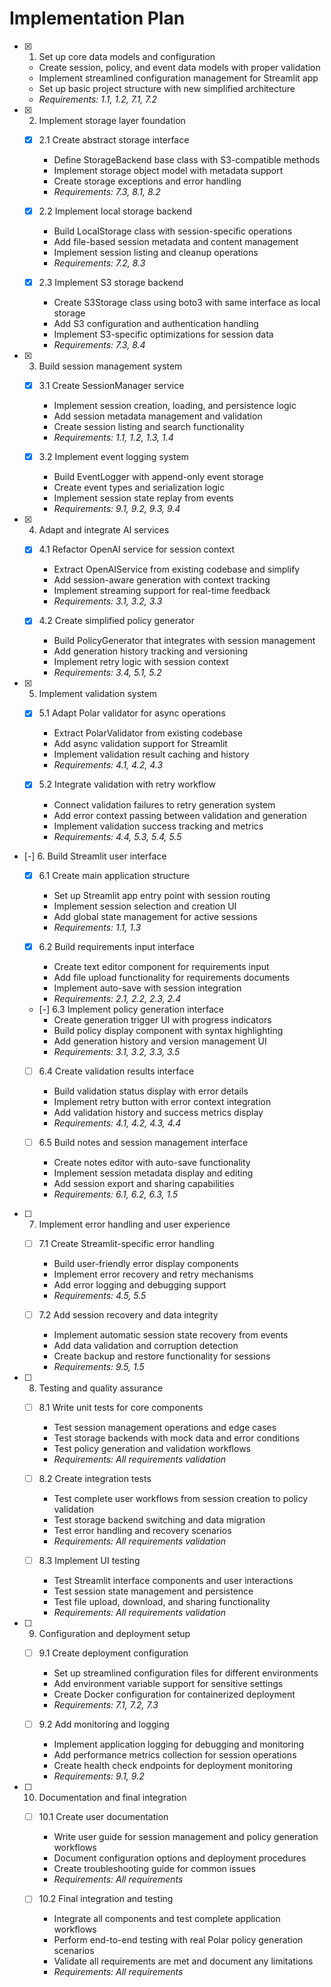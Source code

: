 # Implementation Plan

- [x] 1. Set up core data models and configuration
  - Create session, policy, and event data models with proper validation
  - Implement streamlined configuration management for Streamlit app
  - Set up basic project structure with new simplified architecture
  - _Requirements: 1.1, 1.2, 7.1, 7.2_

- [x] 2. Implement storage layer foundation
  - [x] 2.1 Create abstract storage interface
    - Define StorageBackend base class with S3-compatible methods
    - Implement storage object model with metadata support
    - Create storage exceptions and error handling
    - _Requirements: 7.3, 8.1, 8.2_

  - [x] 2.2 Implement local storage backend
    - Build LocalStorage class with session-specific operations
    - Add file-based session metadata and content management
    - Implement session listing and cleanup operations
    - _Requirements: 7.2, 8.3_

  - [x] 2.3 Implement S3 storage backend
    - Create S3Storage class using boto3 with same interface as local storage
    - Add S3 configuration and authentication handling
    - Implement S3-specific optimizations for session data
    - _Requirements: 7.3, 8.4_

- [x] 3. Build session management system
  - [x] 3.1 Create SessionManager service
    - Implement session creation, loading, and persistence logic
    - Add session metadata management and validation
    - Create session listing and search functionality
    - _Requirements: 1.1, 1.2, 1.3, 1.4_

  - [x] 3.2 Implement event logging system
    - Build EventLogger with append-only event storage
    - Create event types and serialization logic
    - Implement session state replay from events
    - _Requirements: 9.1, 9.2, 9.3, 9.4_

- [x] 4. Adapt and integrate AI services
  - [x] 4.1 Refactor OpenAI service for session context
    - Extract OpenAIService from existing codebase and simplify
    - Add session-aware generation with context tracking
    - Implement streaming support for real-time feedback
    - _Requirements: 3.1, 3.2, 3.3_

  - [x] 4.2 Create simplified policy generator
    - Build PolicyGenerator that integrates with session management
    - Add generation history tracking and versioning
    - Implement retry logic with session context
    - _Requirements: 3.4, 5.1, 5.2_

- [x] 5. Implement validation system
  - [x] 5.1 Adapt Polar validator for async operations
    - Extract PolarValidator from existing codebase
    - Add async validation support for Streamlit
    - Implement validation result caching and history
    - _Requirements: 4.1, 4.2, 4.3_

  - [x] 5.2 Integrate validation with retry workflow
    - Connect validation failures to retry generation system
    - Add error context passing between validation and generation
    - Implement validation success tracking and metrics
    - _Requirements: 4.4, 5.3, 5.4, 5.5_

- [-] 6. Build Streamlit user interface
  - [x] 6.1 Create main application structure
    - Set up Streamlit app entry point with session routing
    - Implement session selection and creation UI
    - Add global state management for active sessions
    - _Requirements: 1.1, 1.3_

  - [x] 6.2 Build requirements input interface
    - Create text editor component for requirements input
    - Add file upload functionality for requirements documents
    - Implement auto-save with session integration
    - _Requirements: 2.1, 2.2, 2.3, 2.4_

  - [-] 6.3 Implement policy generation interface
    - Create generation trigger UI with progress indicators
    - Build policy display component with syntax highlighting
    - Add generation history and version management UI
    - _Requirements: 3.1, 3.2, 3.3, 3.5_

  - [ ] 6.4 Create validation results interface
    - Build validation status display with error details
    - Implement retry button with error context integration
    - Add validation history and success metrics display
    - _Requirements: 4.1, 4.2, 4.3, 4.4_

  - [ ] 6.5 Build notes and session management interface
    - Create notes editor with auto-save functionality
    - Implement session metadata display and editing
    - Add session export and sharing capabilities
    - _Requirements: 6.1, 6.2, 6.3, 1.5_

- [ ] 7. Implement error handling and user experience
  - [ ] 7.1 Create Streamlit-specific error handling
    - Build user-friendly error display components
    - Implement error recovery and retry mechanisms
    - Add error logging and debugging support
    - _Requirements: 4.5, 5.5_

  - [ ] 7.2 Add session recovery and data integrity
    - Implement automatic session state recovery from events
    - Add data validation and corruption detection
    - Create backup and restore functionality for sessions
    - _Requirements: 9.5, 1.5_

- [ ] 8. Testing and quality assurance
  - [ ] 8.1 Write unit tests for core components
    - Test session management operations and edge cases
    - Test storage backends with mock data and error conditions
    - Test policy generation and validation workflows
    - _Requirements: All requirements validation_

  - [ ] 8.2 Create integration tests
    - Test complete user workflows from session creation to policy validation
    - Test storage backend switching and data migration
    - Test error handling and recovery scenarios
    - _Requirements: All requirements validation_

  - [ ] 8.3 Implement UI testing
    - Test Streamlit interface components and user interactions
    - Test session state management and persistence
    - Test file upload, download, and sharing functionality
    - _Requirements: All requirements validation_

- [ ] 9. Configuration and deployment setup
  - [ ] 9.1 Create deployment configuration
    - Set up streamlined configuration files for different environments
    - Add environment variable support for sensitive settings
    - Create Docker configuration for containerized deployment
    - _Requirements: 7.1, 7.2, 7.3_

  - [ ] 9.2 Add monitoring and logging
    - Implement application logging for debugging and monitoring
    - Add performance metrics collection for session operations
    - Create health check endpoints for deployment monitoring
    - _Requirements: 9.1, 9.2_

- [ ] 10. Documentation and final integration
  - [ ] 10.1 Create user documentation
    - Write user guide for session management and policy generation workflows
    - Document configuration options and deployment procedures
    - Create troubleshooting guide for common issues
    - _Requirements: All requirements_

  - [ ] 10.2 Final integration and testing
    - Integrate all components and test complete application workflows
    - Perform end-to-end testing with real Polar policy generation scenarios
    - Validate all requirements are met and document any limitations
    - _Requirements: All requirements_